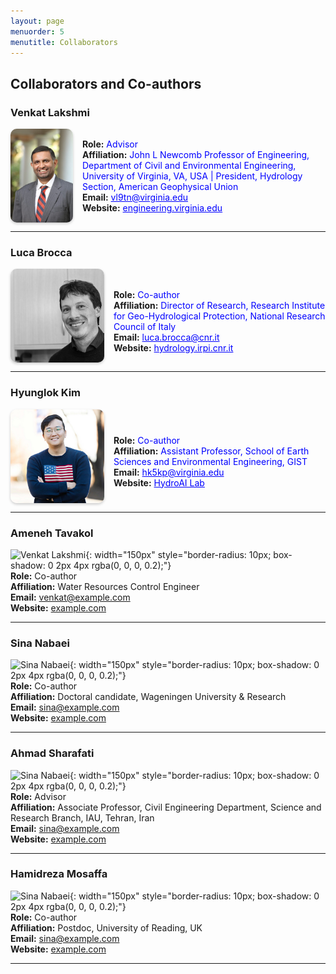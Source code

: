 ```yaml
---
layout: page
menuorder: 5
menutitle: Collaborators
---
```


## Collaborators and Co-authors

### Venkat Lakshmi

<div style="display: flex; align-items: center;">
  <img src="https://raw.githubusercontent.com/MohammadSaeedi-wrm/mohammadsaeedi-wrm.github.io/main/images/Lakshmi01-580x870.jpg" 
       alt="Venkat Lakshmi" 
       style="width: 150px; height: 150px; border-radius: 10px; object-fit: cover; box-shadow: 0 2px 4px rgba(0, 0, 0, 0.2); margin-right: 15px;">
  <div>
    <strong>Role:</strong> <span style="color: blue;">Advisor</span><br>
    <strong>Affiliation:</strong> <span style="color: blue;">John L Newcomb Professor of Engineering, Department of Civil and Environmental Engineering, University of Virginia, VA, USA | President, Hydrology Section, American Geophysical Union</span><br>
    <strong>Email:</strong> <a href="mailto:vl9tn@virginia.edu" style="color: blue;">vl9tn@virginia.edu</a><br>
    <strong>Website:</strong> <a href="https://engineering.virginia.edu/faculty/venkataraman-lakshmi" style="color: blue;">engineering.virginia.edu</a>
  </div>
</div>

---

### Luca Brocca

<div style="display: flex; align-items: center;">
  <img src="https://raw.githubusercontent.com/MohammadSaeedi-wrm/mohammadsaeedi-wrm.github.io/main/images/Luca.jpg" 
       alt="Luca Brocca" 
       style="width: 150px; height: 150px; border-radius: 10px; object-fit: cover; box-shadow: 0 2px 4px rgba(0, 0, 0, 0.2); margin-right: 15px;">
  <div>
    <br>
    <strong>Role:</strong> <span style="color: blue;">Co-author  </span><br>
    <strong>Affiliation:</strong> <span style="color: blue;">Director of Research, Research Institute for Geo-Hydrological Protection, National Research Council of Italy  </span><br>
    <strong>Email:</strong> <a href="mailto:luca.brocca@cnr.it" style="color: blue;">luca.brocca@cnr.it</a><br>
    <strong>Website:</strong> <a href="http://hydrology.irpi.cnr.it/people/luca-brocca/" style="color: blue;">hydrology.irpi.cnr.it</a>
  </div>
</div>



---
### Hyunglok Kim

<div style="display: flex; align-items: center;">
  <img src="https://raw.githubusercontent.com/MohammadSaeedi-wrm/mohammadsaeedi-wrm.github.io/main/images/Hyunglok-Kim.png" 
       alt="Hyunglok-Kim" 
       style="width: 150px; height: 150px; border-radius: 10px; object-fit: cover; box-shadow: 0 2px 4px rgba(0, 0, 0, 0.2); margin-right: 15px;">
  <div>
    <br>
    <strong>Role:</strong> <span style="color: blue;">Co-author  </span><br>
    <strong>Affiliation:</strong> <span style="color: blue;">Assistant Professor, School of Earth Sciences and Environmental Engineering, GIST   </span><br>
    <strong>Email:</strong> <a href="mailto:hk5kp@virginia.edu" style="color: blue;">hk5kp@virginia.edu</a><br>
    <strong>Website:</strong> <a href="https://hyunglok-kim.github.io/" style="color: blue;">HydroAI Lab</a>
  </div>
</div>

---
### Ameneh Tavakol
![Venkat Lakshmi](images/venkat_lakshmi.jpg){: width="150px" style="border-radius: 10px; box-shadow: 0 2px 4px rgba(0, 0, 0, 0.2);"}  
**Role:** Co-author  
**Affiliation:** Water Resources Control Engineer  
**Email:** [venkat@example.com](mailto:venkat@example.com)  
**Website:** [example.com](https://example.com)

---

### Sina Nabaei
![Sina Nabaei](images/sina_nabaei.jpg){: width="150px" style="border-radius: 10px; box-shadow: 0 2px 4px rgba(0, 0, 0, 0.2);"}  
**Role:** Co-author  
**Affiliation:** Doctoral candidate, Wageningen University & Research  
**Email:** [sina@example.com](mailto:sina@example.com)  
**Website:** [example.com](https://example.com)

---

### Ahmad Sharafati
![Sina Nabaei](images/sina_nabaei.jpg){: width="150px" style="border-radius: 10px; box-shadow: 0 2px 4px rgba(0, 0, 0, 0.2);"}  
**Role:** Advisor  
**Affiliation:** Associate Professor, Civil Engineering Department, Science and Research Branch, IAU, Tehran, Iran  
**Email:** [sina@example.com](mailto:sina@example.com)  
**Website:** [example.com](https://example.com)

---
### Hamidreza Mosaffa
![Sina Nabaei](images/sina_nabaei.jpg){: width="150px" style="border-radius: 10px; box-shadow: 0 2px 4px rgba(0, 0, 0, 0.2);"}  
**Role:** Co-author  
**Affiliation:** Postdoc, University of Reading, UK    
**Email:** [sina@example.com](mailto:sina@example.com)  
**Website:** [example.com](https://example.com)

---
